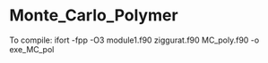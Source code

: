 # Monte_Carlo_Polymer
To compile:
ifort -fpp -O3 module1.f90 ziggurat.f90 MC_poly.f90 -o exe_MC_pol

